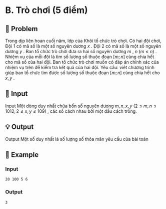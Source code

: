 # B. Trò chơi (5 điểm)

## 📖 Problem

Trong dịp liên hoan cuối năm, lớp của Khôi tổ chức trò chơi. Có hai đội chơi, Đội 1 có mã số là một số nguyên dương
$x$
. Đội
$2$
có mã số là một số nguyên dương
$y$
. Ban tổ chức trò chơi đưa ra hai số nguyên dương
$m$
,
$n$
$(m≤n)$
. Nhiệm vụ của mỗi đội là tìm số lượng số thuộc đoạn
$[m;n]$
cùng chia hết cho mã số của hai đội. Ban tổ chức trò chơi muốn có đáp án chính xác của nhiệm vụ trên để kiểm tra kết quả của hai đội.
Yêu cầu: viết chương trình giúp ban tổ chức tìm được số lượng số thuộc đoạn
$[m;n]$
cùng chia hết cho
$x,y$
.


## 🧩 Input

Input
Một dòng duy nhất chứa bốn số nguyên dương
$m,n,x,y$
$(2 ≤m,n≤ 1012;2 ≤x,y≤ 109)$
, các số cách nhau bởi một dấu cách trống.


## 💡 Output

Output
Một số duy nhất là số lượng số thỏa mãn yêu cầu của bài toán


## 🧠 Example

### Input

```text
20 100 5 6
```

### Output

```text
3
```


